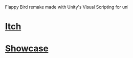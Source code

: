 Flappy Bird remake made with Unity's Visual Scripting for uni
# [Itch](https://nnra.itch.io/chronoscape)
# [Showcase](https://youtu.be/v5MyKzoEvm0)
